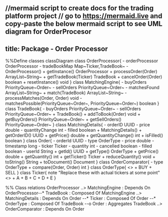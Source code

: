 //mermaid script to create docs for the trading platform project
// go to https://mermaid.live and copy-paste the below mermaid script to see UML diagram for OrderProcesor
---
title: Package - Order Processor
---
%%Define classes
classDiagram
    class OrderProcessor{
         - orderProcessor OrderProcessor
         - tradeBookMap Map~Ticker,TradeBook~ 
         - OrderProcessor()
         + getInstance() OrderProcessor
         + processOrder(Order) ArrayList~String~
         + getTradeBook(Ticker) TradeBook
         + cancelOrder(Order) boolean
         + resetInstance() void
    }
    class MatchingEngine{
        - buyOrders PriorityQueue~Order~
        - sellOrders PriorityQueue~Order~
        - matchesFound ArrayList~String~
        + match(TradeBook) ArrayList~String~
        - processMatches(Order, Order) void
        - matchesPossible(PriorityQueue~Order~, PriorityQueue~Order~) boolean
    }
    class TradeBook{
        - buyOrders PriorityQueue~Order~
        - sellOrders PriorityQueue~Order~
        + TradeBook()
        + addToBook(Order) void
        + getBuyOrders() PriorityQueue~Order~
        + getSellOrders() PriorityQueue~Order~
    }
    class MatchingDetails{
         - orderID UUID
         - price double
         - quantityChange int 
         - filled boolean
         + MatchingDetails()
         + getOrderID() UUID
         + getPrice() double
         + getQuantityChange() int
         + isFilled() boolean
    }
    class Order{
        - orderId UUID
        - type OrderType
        - price double
        - timestamp long
        - ticker Ticker
        - quantity int
        - cancelled boolean
        - filled boolean
        - userId String
        + getId() UUID
        + getType() OrderType
        + getPrice() double
        + getQuantity() int
        + getTicker() Ticker
        + reduceQuantity() void
        + toString() String
        + toDocument() Document
    }
    class OrderComparator{
        - type OrderType
        + compare(Order, Order) int
    }
    class OrderType{
        <<enumeration>>
        + BUY
        + SELL
    }
    class Ticker{
        note "Replace these with actual tickers at some point"
        <<enumeration>>
        + A
        + B
        + C 
        + D 
        + E
    }

%% Class relations
OrderProcessor ..> MatchingEngine : Depends On
OrderProcessor--* TradeBook : Composed Of
MatchingEngine ..> MatchingDetails : Depends On
Order --* Ticker : Composed Of
Order --* OrderType : Composed Of
TradeBook --o Order : Aggregates
TradeBook ..> OrderComparator : Depends On
Order